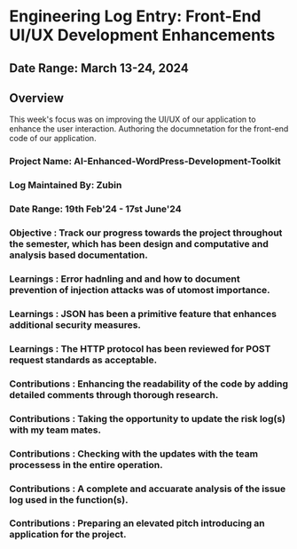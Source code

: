 # Engineering Log Entry: Front-End UI/UX Development Enhancements

## Date Range: March 13-24, 2024

## Overview 

This week's focus was on improving the UI/UX of our application to enhance the user interaction. Authoring the documnetation for the front-end code of our application. 

### Project Name: AI-Enhanced-WordPress-Development-Toolkit
### Log Maintained By: Zubin
### Date Range: 19th Feb'24 - 17st June'24

### Objective : Track our progress towards the project throughout the semester, which has been design and computative and analysis based documentation.
### Learnings : Error hadnling and and how to document prevention of injection attacks was of utomost importance.
### Learnings : JSON has been a primitive feature that enhances additional security measures.
### Learnings : The HTTP protocol has been reviewed for POST request standards as acceptable. 
### Contributions : Enhancing the readability of the code by adding detailed comments through thorough research.
### Contributions : Taking the opportunity to update the risk log(s) with my team mates. 
### Contributions : Checking with the updates with the team processess in the entire operation. 
### Contributions : A complete and accuarate analysis of the issue log used in the function(s).
### Contributions : Preparing an elevated pitch introducing an application for the project. 
